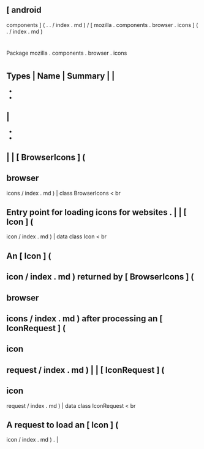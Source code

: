 [
android
-
components
]
(
.
.
/
index
.
md
)
/
[
mozilla
.
components
.
browser
.
icons
]
(
.
/
index
.
md
)
#
#
Package
mozilla
.
components
.
browser
.
icons
#
#
#
Types
|
Name
|
Summary
|
|
-
-
-
|
-
-
-
|
|
[
BrowserIcons
]
(
-
browser
-
icons
/
index
.
md
)
|
class
BrowserIcons
<
br
>
Entry
point
for
loading
icons
for
websites
.
|
|
[
Icon
]
(
-
icon
/
index
.
md
)
|
data
class
Icon
<
br
>
An
[
Icon
]
(
-
icon
/
index
.
md
)
returned
by
[
BrowserIcons
]
(
-
browser
-
icons
/
index
.
md
)
after
processing
an
[
IconRequest
]
(
-
icon
-
request
/
index
.
md
)
|
|
[
IconRequest
]
(
-
icon
-
request
/
index
.
md
)
|
data
class
IconRequest
<
br
>
A
request
to
load
an
[
Icon
]
(
-
icon
/
index
.
md
)
.
|
